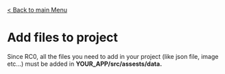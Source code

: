 [< Back to main Menu](https://github.com/gsoulie/Mobile-App-Development/blob/master/ionic2-test.md)    

# Add files to project

Since RC0, all the files you need to add in your project (like json file, image etc...) must be added in **YOUR_APP/src/assests/data.**
